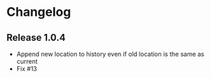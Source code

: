 # Changelog

## Release 1.0.4

- Append new location to history even if old location is the same as
  current
- Fix #13 
